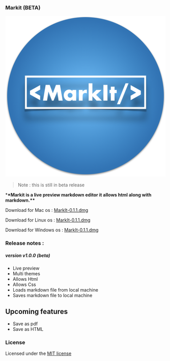 ### Markit (BETA)

![Logo](logo.png)

> Note : this is still in beta release

\***\*Markit is a live preview markdown editor it allows html along with markdown.\*\***

Download for Mac os : [MarkIt-0.1.1.dmg](https://github.com/saketh-kowtha/markit/releases/download/v0.1.1/MarkIt-0.1.1.dmg)

Download for Linux os : [MarkIt-0.1.1.dmg](https://github.com/saketh-kowtha/markit/releases/download/v0.1.1/MarkIt-0.1.1.AppImage)

Download for Windows os : [MarkIt-0.1.1.dmg](https://github.com/saketh-kowtha/markit/releases/download/v0.1.1/MarkIt-Setup-0.1.1.exe)

### Release notes :

##### version v1.0.0 (beta)

- Live preview
- Multi themes
- Allows Html
- Allows Css
- Loads markdown file from local machine
- Saves markdown file to local machine

## Upcoming features

- Save as pdf
- Save as HTML

### License

Licensed under the [MIT license](LICENSE)
